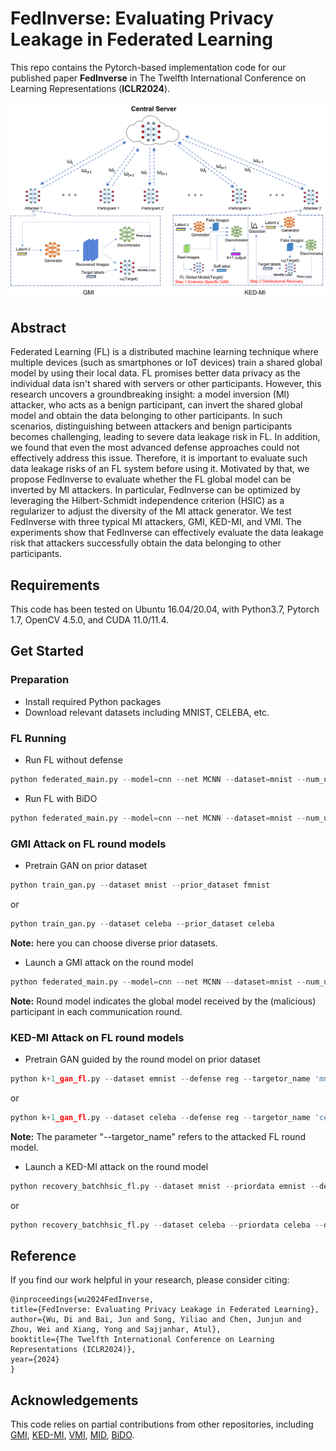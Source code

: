 # FedInverse: Evaluating Privacy Leakage in Federated Learning
This repo contains the Pytorch-based implementation code for our published paper **FedInverse** in The Twelfth International Conference on Learning Representations (**ICLR2024**).

![FedInverse Example.png](https://github.com/Jun-B0518/FedInverse/blob/main/FedInverse%20Framework.png)
## Abstract
Federated Learning (FL) is a distributed machine learning technique where multiple devices (such as smartphones or IoT devices) train a shared global model by using their local data. FL promises better data privacy as the individual data isn't shared with servers or other participants. However, this research uncovers a groundbreaking insight: a model inversion (MI) attacker, who acts as a benign participant, can invert the shared global model and obtain the data belonging to other participants. In such scenarios, distinguishing between attackers and benign participants becomes challenging, leading to severe data leakage risk in FL. In addition, we found that even the most advanced defense approaches could not effectively address this issue. Therefore, it is important to evaluate such data leakage risks of an FL system before using it. Motivated by that, we propose FedInverse to evaluate whether the FL global model can be inverted by MI attackers. In particular, FedInverse can be optimized by leveraging the Hilbert-Schmidt independence criterion (HSIC) as a regularizer to adjust the diversity of the MI attack generator. We test FedInverse with three typical MI attackers, GMI, KED-MI, and VMI. The experiments show that FedInverse can effectively evaluate the data leakage risk that attackers successfully obtain the data belonging to other participants.
## Requirements
This code has been tested on Ubuntu 16.04/20.04, with Python3.7, Pytorch 1.7, OpenCV 4.5.0, and CUDA 11.0/11.4.
## Get Started
### Preparation
- Install required Python packages
- Download relevant datasets including MNIST, CELEBA, etc.
### FL Running
- Run FL without defense
```python
python federated_main.py --model=cnn --net MCNN --dataset=mnist --num_users 100 -R=10 -C='0.1' -B=60 -E=1 --iid=1 --testacc='1.0' --optimizer=sgd --lossfunc=crossentropy --lr='0.01' --measure 'None' --lamdax 0 --lamday 0 --hsic_training False  
```
- Run FL with BiDO
```python
python federated_main.py --model=cnn --net MCNN --dataset=mnist --num_users 100 -R=10 -C='0.1' -B=60 -E=1 --iid=1 --testacc='1.0' --optimizer=sgd --lossfunc=crossentropy --lr='0.01' --measure 'HSIC' --lamdax 2 --lamday 20 --hsic_training True  
```
### GMI Attack on FL round models
- Pretrain GAN on prior dataset
```python
python train_gan.py --dataset mnist --prior_dataset fmnist 
```
or 
```python
python train_gan.py --dataset celeba --prior_dataset celeba 
```
**Note:** here you can choose diverse prior datasets.
- Launch a GMI attack on the round model
```python
python federated_main.py --model=cnn --net MCNN --dataset=mnist --num_users 100 -R=10 -C='0.1' -B=60 -E=1 --iid=1 --testacc='1.0' --optimizer=sgd --lossfunc=crossentropy --lr='0.01' --measure 'HSIC' --lamdax 2 --lamday 20 --hsic_training True  
```
**Note:** Round model indicates the global model received by the (malicious) participant in each communication round.
### KED-MI Attack on FL round models
- Pretrain GAN guided by the round model on prior dataset
```python
python k+1_gan_fl.py --dataset emnist --defense reg --targetor_name 'mnist_MCNN_idd[1]_R[1]_C[0.1]_E[1]_B[10]_Acc[83.34].tar' 
```
or 
```python
python k+1_gan_fl.py --dataset celeba --defense reg --targetor_name 'celeba_VGG16_idd[1]_R[10]_C[1.0]_E[50]_B[64]_Acc[71.37].tar' 
```
**Note:** The parameter "--targetor_name" refers to the attacked FL round model.
- Launch a KED-MI attack on the round model
```python
python recovery_batchhsic_fl.py --dataset mnist --priordata emnist --defense reg --attack_improve BATCHHSIC --times 10 --lamda 0 --sigma 0 --targetor_name 'mnist_MCNN_idd[1]_R[1]_C[0.2]_E[1]_B[10]_Acc[83.49].tar' --g_name 'G_mnist_MCNN_idd[1]_R[1]_C[0.2]_E[1]_B[10]_Acc[83.49].tar.tar' --d_name 'D_mnist_MCNN_idd[1]_R[1]_C[0.2]_E[1]_B[10]_Acc[83.49].tar.tar' --iter 5000 --seeds 500 --improved_flag --verbose True 
```
or 
```python
python recovery_batchhsic_fl.py --dataset celeba --priordata celeba --defense reg --attack_improve BATCHHSIC --times 5 --lamda 0 --sigma 0 --targetor_name 'celeba_VGG16_idd[1]_R[1]_C[1.0]_E[30]_B[32]_Acc[6725.].tar' --g_name 'G_celeba_VGG16_idd[1]_R[1]_C[1.0]_E[30]_B[32]_Acc[6725.].tar.tar' --d_name 'D_celeba_VGG16_idd[1]_R[1]_C[1.0]_E[30]_B[32]_Acc[6725.].tar.tar' --iter 5000 --seeds 5 --improved_flag --verbose True 
```
## Reference
If you find our work helpful in your research, please consider citing:
```
@inproceedings{wu2024FedInverse,
title={FedInverse: Evaluating Privacy Leakage in Federated Learning},
author={Wu, Di and Bai, Jun and Song, Yiliao and Chen, Junjun and Zhou, Wei and Xiang, Yong and Sajjanhar, Atul},
booktitle={The Twelfth International Conference on Learning Representations (ICLR2024)},
year={2024}
}
```
## Acknowledgements
This code relies on partial contributions from other repositories, including [GMI](https://arxiv.org/abs/1911.07135), [KED-MI](https://arxiv.org/abs/2010.04092), [VMI](https://arxiv.org/abs/2201.10787), [MID](https://arxiv.org/abs/2009.05241), [BiDO](https://arxiv.org/abs/2206.05483).



